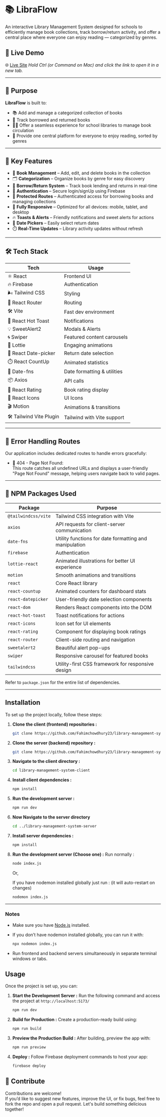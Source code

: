 # 📚 LibraFlow

An interactive Library Management System designed for schools to efficiently manage book collections, track borrow/return activity, and offer a central place where everyone can enjoy reading — categorized by genres.

## 🔗 Live Demo

🌐 [Live Site](https://library-management-system-23.web.app) _Hold Ctrl (or Command on Mac) and click the link to open it in a new tab._

---

## 🎯 Purpose

**LibraFlow** is built to:

- 📚 Add and manage a categorized collection of books
- 🔄 Track borrowed and returned books
- 🧑‍🏫 Offer a seamless experience for school libraries to manage book circulation
- 📖 Provide one central platform for everyone to enjoy reading, sorted by genres

---

## 🚀 Key Features

- 📘 **Book Management** – Add, edit, and delete books in the collection
- 🗂️ **Categorization** – Organize books by genre for easy discovery
- 🔄 **Borrow/Return System** – Track book lending and returns in real-time
- 🔐 **Authentication** – Secure login/signUp using Firebase
- 🔐 **Protected Routes** – Authenticated access for borrowing books and managing collections
- 📱 **Fully Responsive** – Optimized for all devices: mobile, tablet, and desktop
- 🔥 **Toasts & Alerts** – Friendly notifications and sweet alerts for actions
- 📆 **Date Pickers** – Easily select return dates
- ⏱️ **Real-Time Updates** – Library activity updates without refresh

---

## 🛠️ Tech Stack

| Tech                    | Usage                       |
| ----------------------- | --------------------------- |
| ⚛️ React                | Frontend UI                 |
| 🔥 Firebase             | Authentication              |
| 🌬️ Tailwind CSS         | Styling                     |
| 🔄 React Router         | Routing                     |
| 🛠️ Vite                 | Fast dev environment        |
| 🍞 React Hot Toast      | Notifications               |
| 💡 SweetAlert2          | Modals & Alerts             |
| 🌀 Swiper               | Featured content carousels  |
| 🧸 Lottie               | Engaging animations         |
| 📆 React Date-picker    | Return date selection       |
| ⏱️ React CountUp        | Animated statistics         |
| 📅 Date-fns             | Date formatting & utilities |
| 📦 Axios                | API calls                   |
| 🌟 React Rating         | Book rating display         |
| 🎨 React Icons          | UI Icons                    |
| 🎬 Motion               | Animations & transitions    |
| 🛠️ Tailwind Vite Plugin | Tailwind with Vite support  |

---

## 🚧 Error Handling Routes

Our application includes dedicated routes to handle errors gracefully:

- 🚫 404 - Page Not Found:  
  This route catches all undefined URLs and displays a user-friendly "Page Not Found" message, helping users navigate back to valid pages.

---

## 🧩 NPM Packages Used

| Package             | Purpose                                                |
| ------------------- | ------------------------------------------------------ |
| `@tailwindcss/vite` | Tailwind CSS integration with Vite                     |
| `axios`             | API requests for client-server communication           |
| `date-fns`          | Utility functions for date formatting and manipulation |
| `firebase`          | Authentication                                         |
| `lottie-react`      | Animated illustrations for better UI experience        |
| `motion`            | Smooth animations and transitions                      |
| `react`             | Core React library                                     |
| `react-countup`     | Animated counters for dashboard stats                  |
| `react-datepicker`  | User-friendly date selection components                |
| `react-dom`         | Renders React components into the DOM                  |
| `react-hot-toast`   | Toast notifications for actions                        |
| `react-icons`       | Icon set for UI elements                               |
| `react-rating`      | Component for displaying book ratings                  |
| `react-router`      | Client-side routing and navigation                     |
| `sweetalert2`       | Beautiful alert pop-ups                                |
| `swiper`            | Responsive carousel for featured books                 |
| `tailwindcss`       | Utility-first CSS framework for responsive design      |

Refer to `package.json` for the entire list of dependencies.

---

## Installation

To set up the project locally, follow these steps:

1. **Clone the client (frontend) repositories :**

   ```bash
   git clone https://github.com/Fahimchowdhury23/library-management-system-client.git
   ```

2. **Clone the server (backend) repository :**

   ```bash
   git clone https://github.com/Fahimchowdhury23/library-management-system-server.git
   ```

3. **Navigate to the client directory :**

   ```bash
   cd library-management-system-client
   ```

4. **Install client dependencies :**

   ```bash
   npm install
   ```

5. **Run the development server :**

   ```bash
   npm run dev
   ```

6. **Now Navigate to the server directory**

   ```bash
   cd ../library-management-system-server
   ```

7. **Install server dependencies :**

   ```bash
   npm install
   ```

8. **Run the development server (Choose one) :**
   Run normally :

   ```bash
   node index.js
   ```

   Or,

   If you have nodemon installed globally just run : (it will auto-restart on changes)

   ```bash
   nodemon index.js
   ```

---

### Notes

- Make sure you have [Node.js](https://nodejs.org/) installed.
- If you don’t have nodemon installed globally, you can run it with:

  ```bash
  npx nodemon index.js
  ```

- Run frontend and backend servers simultaneously in separate terminal windows or tabs.

## Usage

Once the project is set up, you can:

1. **Start the Development Server :**
   Run the following command and access the project at `http://localhost:5173/`

   ```bash
   npm run dev
   ```

2. **Build for Production :**
   Create a production-ready build using:

   ```bash
   npm run build
   ```

3. **Preview the Production Build :**
   After building, preview the app with:

   ```bash
   npm run preview
   ```

4. **Deploy :**
   Follow Firebase deployment commands to host your app:
   ```bash
   firebase deploy
   ```

## 🧁 Contribute

Contributions are welcome!  
If you’d like to suggest new features, improve the UI, or fix bugs, feel free to fork the repo and open a pull request. Let's build something delicious together!
